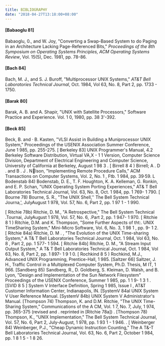 ```yaml
---
title: BIBLIOGRAPHY
date: "2018-04-27T13:18:00+08:00"
---
```


#### [Babaoglu 81]

Babaoglu, 0., and W. Joy, "Converting a Swap-Based System to do Paging in an Architecture Lacking Page-Referenced Bits," *Proceedings of the 8th Symposium on Operating Systems Principles, ACM Operating Systems Review*, Vol. 15(5), Dec. 1981, pp. 78-86.

#### [Bach 84]

Bach, M. J., and S. J. Buroff, "Multiprocessor UNIX Systems," *AT&T Bell Laboratories Technical Journal*, Oct. 1984, Vol 63, No. 8, Part 2, pp. 1733 - 1750.

#### [Barak 80]

Barak, A. B. and A. Shapir, "UNIX with Satellite Processors," Software Practice and Experience. Vol. 1 0, 1980, pp. 38 3'-392.

#### [Beck 85]

Beck, B. and · B. Kasten, "VLSI Assist in Building a Muniprocessor UNIX
System," Proceedings of the USENIX Association Summer Conference, June 1 985,
pp. 255-275.
[ Berkeley 83] UNIX Programmer's Manual, 4.2 Berkeley Software Distribution, Virtual
VA,X - 1 1 Version, Computer Science Division, Department of Electrical Engineering
and Computer Science, University of California at Berkeley, August 1 98 3 .
[ Birrell 8 4 ) Birrell; A . D . and B . J . N􀨾lson, "Implementing Remote Procedure Calls," ACM
Transactions on Computer Systems, Vol. 2, No. 1 , Ftb. 1 984, pp. 39·59.
L Bodenstab 84) Bodenstab, D. E., T. F. Houghton, K. A. Kelleman, G. Ronkin, and E. P.
Schan, "UNIX Operating System Porting Experiences," AT& T Bell Laboratories
Technical Journal, Vol. 63, No. 8, Oct. 1 984, pp. 1 769- 1 790.
[ Bourne 78) Bourne, S. R., "The UNIX Shell,'' The Bell System Technical Journa,', JulyAugust
1 978, Vol. 57, No. 6, Part 2, pp. 1 97 1 - 1 990.


[ Ritchie 78b) Ritchie, D. M., "A Retrospective," The Bell System Technical .Tournai, JulyAugust
1 978, Vol. 57, No. 6, .Part 2, pp. 1 947- 1 970.
[ Ritchie 8 1 ) Ritchie, D.M. and K. Thompson, "Some Further Aspects of tht:. UNIX TimeSharing
System," Mini-Micro Software, Vol. 6, No. 3, 1 98 1 , pp. 9- 1 2.
[ Ritchie 84a) Ritchie, D. M . , "The Evolution of the UNIX Time-sharing System," A T& T
Bell Laboratories Technical Journal, Oct. 1 984, Vol 63, No. 8 , Part 2, pp. 1 577-
1 594.
[ Ritchie 84b] Ritchie, D. M., "A Stream Input Output System," A T& T Bell Laboratories
Technical Journal, Oct. 1 984, Vol 63, No. 8, Part 2, pp. 1 897- 1 9 1 0.
[ Rochkind 8 5 ) Rochkind, M.J., Advanced UNIX Programming, Prentice-Hall, 1 985.
[Saltzer 66] Saltzer, J. H., Traffic Control in a Multiplexed Computer System, Ph.D.
Thesis, M IT, 1 966.
[Sandberg 85) Sandberg, R., D. Goldberg, S. Kleiman, D. Walsh, and B. Lyon, "Design and
Implementation of the Sun Network Filesystem" Proceedings of the USENIX
Conference, Summer 1 985, pp. 1 1 9- 1 3 1 .
[SVID 8 5 ] System V Interface Definition, Spring 1 985, Issue I , AT&T Customer
Information Center, Indianapolis, IN.
[SystemV 84al UNIX System V User Reference Manual.
[SystemV 84b) UNIX System V Administrator's Manual.
[Thompson 74) Thompson, K. and D.M. Ritchie, "The UNIX Time-Sharing System,"
Communications of the A CM, Vol. 1 7, No. 7, July, 1 974, pp. 365-375 (revised and
. reprinted in [Ritchie 78a]) .
[Thompson 78) Thompson, K., "UNIX Implementation," The Bell System Technical
Journal, Vol. 57, No. 6, Part 2, July-August, 1 978, pp. 1 93 1 - 1 946.
.
[ Weinberger 84) Weinberger, P.J., "Cheap Dynamic Instruction Counting," The A T&-T
Bell Laboratories Technical Journal, Vol. 63, No. 6, Part 2, October 1 984, pp.
1 8 1 5 - 1 8 26.
